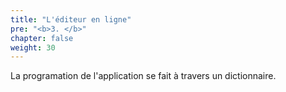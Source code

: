 ```yaml
---
title: "L'éditeur en ligne"
pre: "<b>3. </b>"
chapter: false
weight: 30
---
```


La programation de l'application se fait à travers un dictionnaire.